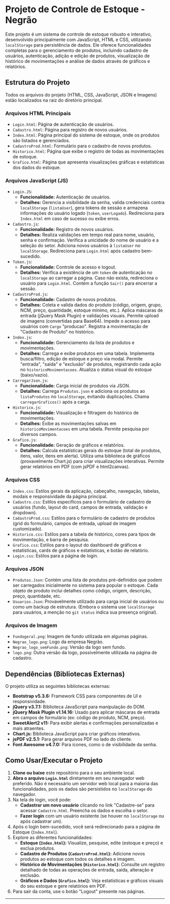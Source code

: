 # Projeto de Controle de Estoque - Negrão

Este projeto é um sistema de controle de estoque robusto e interativo, desenvolvido principalmente com JavaScript, HTML e CSS, utilizando `localStorage` para persistência de dados. Ele oferece funcionalidades completas para o gerenciamento de produtos, incluindo cadastro de usuários, autenticação, adição e edição de produtos, visualização de histórico de movimentações e análise de dados através de gráficos e relatórios.

## Estrutura do Projeto

Todos os arquivos do projeto (HTML, CSS, JavaScript, JSON e Imagens) estão localizados na raiz do diretório principal.

### Arquivos HTML Principais

* `Login.html`: Página de autenticação de usuários.
* `Cadastro.html`: Página para registro de novos usuários.
* `Index.html`: Página principal do sistema de estoque, onde os produtos são listados e gerenciados.
* `CadastroProd.html`: Formulário para o cadastro de novos produtos.
* `Historico.html`: Página que exibe o registro de todas as movimentações de estoque.
* `Grafico.html`: Página que apresenta visualizações gráficas e estatísticas dos dados do estoque.

### Arquivos JavaScript (JS)

* `Login.JS`:
    * **Funcionalidade:** Autenticação de usuários.
    * **Detalhes:** Gerencia a visibilidade da senha, valida credenciais contra `localStorage` (`listaUser`), gera tokens de sessão e armazena informações do usuário logado (`token`, `userLogado`). Redireciona para `Index.html` em caso de sucesso ou exibe erros.
* `Cadastro.js`:
    * **Funcionalidade:** Registro de novos usuários.
    * **Detalhes:** Realiza validações em tempo real para nome, usuário, senha e confirmação. Verifica a unicidade do nome de usuário e a seleção do setor. Adiciona novos usuários à `listaUser` no `localStorage`. Redireciona para `Login.html` após cadastro bem-sucedido.
* `Token.js`:
    * **Funcionalidade:** Controle de acesso e logout.
    * **Detalhes:** Verifica a existência de um `token` de autenticação no `localStorage` ao carregar a página. Caso não exista, redireciona o usuário para `Login.html`. Contém a função `Sair()` para encerrar a sessão.
* `CadastroProd.js`:
    * **Funcionalidade:** Cadastro de novos produtos.
    * **Detalhes:** Coleta e valida dados do produto (código, origem, grupo, NCM, preço, quantidade, estoque mínimo, etc.). Aplica máscaras de entrada (jQuery Mask Plugin) e validações visuais. Permite upload de imagens (convertidas para Base64). Impede o acesso para usuários com `Cargo` "producao". Registra a movimentação de "Cadastro de Produto" no histórico.
* `Index.js`:
    * **Funcionalidade:** Gerenciamento da lista de produtos e movimentações.
    * **Detalhes:** Carrega e exibe produtos em uma tabela. Implementa busca/filtro, edição de estoque e preço via modal. Permite "entrada", "saída" e "exclusão" de produtos, registrando cada ação no `historicoMovimentacoes`. Atualiza o status visual do estoque (baixo/vazio).
* `CarregarJson.js`:
    * **Funcionalidade:** Carga inicial de produtos via JSON.
    * **Detalhes:** Carrega `Produtos.json` e adiciona os produtos ao `listaProdutos` no `localStorage`, evitando duplicações. Chama `carregarGraficos()` após a carga.
* `Historico.js`:
    * **Funcionalidade:** Visualização e filtragem do histórico de movimentações.
    * **Detalhes:** Exibe as movimentações salvas em `historicoMovimentacoes` em uma tabela. Permite pesquisa por diversos campos.
* `Grafico.js`:
    * **Funcionalidade:** Geração de gráficos e relatórios.
    * **Detalhes:** Calcula estatísticas gerais do estoque (total de produtos, itens, valor, itens em alerta). Utiliza uma biblioteca de gráficos (provavelmente Chart.js) para criar visualizações interativas. Permite gerar relatórios em PDF (com jsPDF e html2canvas).

### Arquivos CSS

* `Index.css`: Estilos gerais da aplicação, cabeçalho, navegação, tabelas, modais e responsividade da página principal.
* `Cadastro.css`: Estilos específicos para o formulário de cadastro de usuários (fundo, layout do card, campos de entrada, validação e dropdown).
* `CadastroProd.css`: Estilos para o formulário de cadastro de produtos (grid do formulário, campos de entrada, upload de imagem customizado).
* `Historico.css`: Estilos para a tabela de histórico, cores para tipos de movimentação, e barra de pesquisa.
* `Grafico.css`: Estilos para o layout do dashboard de gráficos e estatísticas, cards de gráficos e estatísticas, e botão de relatório.
* `Login.css`: Estilos para a página de login.

### Arquivos JSON

* `Produtos.Json`: Contém uma lista de produtos pré-definidos que podem ser carregados inicialmente no sistema para popular o estoque. Cada objeto de produto inclui detalhes como código, origem, descrição, preço, quantidade, etc.
* `Usuarios.Json`: Provavelmente utilizado para carga inicial de usuários ou como um backup de estrutura. (Embora o sistema use `localStorage` para usuários, a menção no `git status` indica sua presença original).

### Arquivos de Imagem

* `Fundogeral.png`: Imagem de fundo utilizada em algumas páginas.
* `Negrao_logo.png`: Logo da empresa Negrão.
* `Negrao_logo_semFundo.png`: Versão da logo sem fundo.
* `logo.png`: Outra versão da logo, possivelmente utilizada na página de cadastro.

## Dependências (Bibliotecas Externas)

O projeto utiliza as seguintes bibliotecas externas:

* **Bootstrap v5.3.6:** Framework CSS para componentes de UI e responsividade.
* **jQuery v3.7.1:** Biblioteca JavaScript para manipulação do DOM.
* **jQuery Mask Plugin v1.14.16:** Usado para aplicar máscaras de entrada em campos de formulário (ex: código de produto, NCM, preço).
* **SweetAlert2 v11:** Para exibir alertas e confirmações personalizadas e mais atraentes.
* **Chart.js:** Biblioteca JavaScript para criar gráficos interativos.
* **jsPDF v2.5.1:** Para gerar arquivos PDF no lado do cliente.
* **Font Awesome v4.7.0:** Para ícones, como o de visibilidade da senha.

## Como Usar/Executar o Projeto

1.  **Clone ou baixe** este repositório para o seu ambiente local.
2.  **Abra o arquivo `Login.html`** diretamente em seu navegador web preferido. Não é necessário um servidor web local para a maioria das funcionalidades, pois os dados são persistidos no `localStorage` do navegador.
3.  Na tela de login, você pode:
    * **Cadastrar um novo usuário** clicando no link "Cadastre-se" para acessar `Cadastro.html`. Preencha os dados e escolha o setor.
    * **Fazer login** com um usuário existente (se houver no `localStorage` ou após cadastrar um).
4.  Após o login bem-sucedido, você será redirecionado para a página de Estoque (`Index.html`).
5.  Explore as diferentes funcionalidades:
    * **Estoque (`Index.html`):** Visualize, pesquise, edite (estoque e preço) e exclua produtos.
    * **Cadastro de Produtos (`CadastroProd.html`):** Adicione novos produtos ao estoque com todos os detalhes e imagem.
    * **Histórico de Movimentações (`Historico.html`):** Consulte um registro detalhado de todas as operações de entrada, saída, alteração e exclusão.
    * **Gráficos e Dados (`Grafico.html`):** Veja estatísticas e gráficos visuais do seu estoque e gere relatórios em PDF.
6.  Para sair da conta, use o botão "Logout" presente nas páginas.

---
